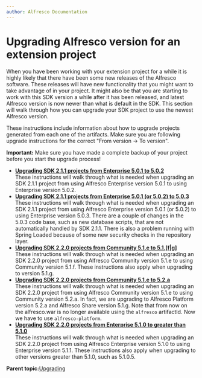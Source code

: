 ```yaml
---
author: Alfresco Documentation
---
```


# Upgrading Alfresco version for an extension project

When you have been working with your extension project for a while it is highly likely that there have been some new releases of the Alfresco software. These releases will have new functionality that you might want to take advantage of in your project. It might also be that you are starting to work with this SDK version a while after it has been released, and latest Alfresco version is now newer than what is default in the SDK. This section will walk through how you can upgrade your SDK project to use the newest Alfresco version.

These instructions include information about how to upgrade projects generated from each one of the artifacts. Make sure you are following upgrade instructions for the correct "From version -\> To version".

**Important:** Make sure you have made a complete backup of your project before you start the upgrade process!

-   **[Upgrading SDK 2.1.1 projects from Enterprise 5.0.1 to 5.0.2](../tasks/alfresco-sdk-upgrading-alfresco-version-SDK-211-501-to-502.md)**  
These instructions will walk through what is needed when upgrading an SDK 2.1.1 project from using Alfresco Enterprise version 5.0.1 to using Enterprise version 5.0.2.
-   **[Upgrading SDK 2.1.1 projects from Enterprise 5.0.1 \(or 5.0.2\) to 5.0.3](../tasks/alfresco-sdk-upgrading-alfresco-version-SDK-211-501-or-502-to-503.md)**  
These instructions will walk through what is needed when upgrading an SDK 2.1.1 project from using Alfresco Enterprise version 5.0.1 \(or 5.0.2\) to using Enterprise version 5.0.3. There are a couple of changes in the 5.0.3 code base, such as new database scripts, that are not automatically handled by SDK 2.1.1. There is also a problem running with Spring Loaded because of some new security checks in the repository layer.
-   **[Upgrading SDK 2.2.0 projects from Community 5.1.e to 5.1.\[f\|g\]](../tasks/alfresco-sdk-upgrading-alfresco-version-SDK-220-51e-to-51f.md)**  
These instructions will walk through what is needed when upgrading an SDK 2.2.0 project from using Alfresco Community version 5.1.e to using Community version 5.1.f. These instructions also apply when upgrading to version 5.1.g.
-   **[Upgrading SDK 2.2.0 projects from Community 5.1.e to 5.2.a](../tasks/alfresco-sdk-upgrading-alfresco-version-SDK-220-51e-to-52a.md)**  
These instructions will walk through what is needed when upgrading an SDK 2.2.0 project from using Alfresco Community version 5.1.e to using Community version 5.2.a. In fact, we are upgrading to Alfresco Platform version 5.2.a and Alfresco Share version 5.1.g. Note that from now on the alfresco.war is no longer available using the `alfresco` artifactId. Now we have to use `alfresco-platform`.
-   **[Upgrading SDK 2.2.0 projects from Enterprise 5.1.0 to greater than 5.1.0](../tasks/alfresco-sdk-upgrading-alfresco-version-SDK-220-510-to-511.md)**  
These instructions will walk through what is needed when upgrading an SDK 2.2.0 project from using Alfresco Enterprise version 5.1.0 to using Enterprise version 5.1.1. These instructions also apply when upgrading to other versions greater than 5.1.0, such as 5.1.0.5.

**Parent topic:**[Upgrading](../concepts/alfresco-sdk-upgrading.md)

